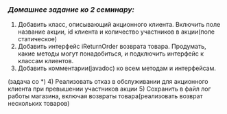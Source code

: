 ### *Домашнее задание ко 2 семинару:*

1) Добавить класс, описывающий акционного клиента. Включить поле название акции, id клиента и количество участников в акции(поле статическое)
2) Добавить интерфейс iReturnOrder возврата товара. Продумать, какие методы могут понадобиться, и подключить интерфейс к классам клиентов.
3) Добавить комментарии(javadoc) ко всем методам и интерфейсам.
   
(задача со *)
4) Реализовать отказ в обслуживании для акционного клиента при превышении участников акции
5) Сохранить в файл лог работы магазина, включая возвраты товара(реализовать возврат нескольких товаров)